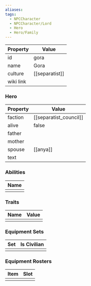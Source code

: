 ```yaml
---
aliases: 
tags:
  - NPCCharacter
  - NPCCharacter/Lord
  - Hero
  - Hero/Family
---
```


| Property  | Value          |
| :-------- | -------------- |
| id        | gora           |
| name      | Gora           |
| culture   | [[separatist]] |
| wiki link |                |
### Hero
| Property | Value                  |
| -------- | ---------------------- |
| faction  | [[separatist_council]] |
| alive    | false                  |
| father   |                        |
| mother   |                        |
| spouse   | [[anya]]               |
| text     |                        |

### Abilities
| Name |
| :--: |
|      |

### Traits
| Name | Value |
| ---- | ----- |
|      |       |

### Equipment Sets
| Set | Is Civilian |
| --- | ----------- |
|     |             |

### Equipment Rosters
| Item | Slot |
| ---- | ---- |
|      |      |
